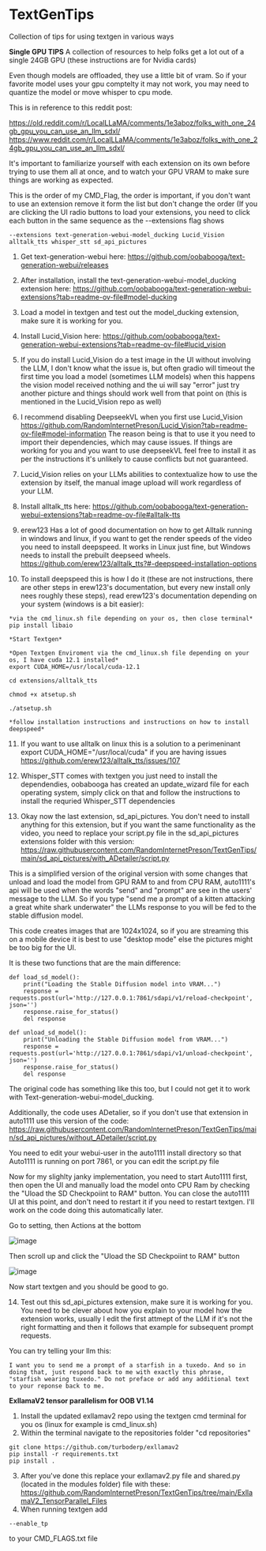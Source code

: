 # TextGenTips
Collection of tips for using textgen in various ways

**Single GPU TIPS**
A collection of resources to help folks get a lot out of a single 24GB GPU (these instructions are for Nvidia cards)

Even though models are offloaded, they use a little bit of vram.  So if your favorite model uses your gpu comptelty it may not work, you may need to quantize the model or move whisper to cpu mode.

This is in reference to this reddit post: 

https://old.reddit.com/r/LocalLLaMA/comments/1e3aboz/folks_with_one_24gb_gpu_you_can_use_an_llm_sdxl/
https://www.reddit.com/r/LocalLLaMA/comments/1e3aboz/folks_with_one_24gb_gpu_you_can_use_an_llm_sdxl/

It's important to familiarize yourself with each extension on its own before trying to use them all at once, and to watch your GPU VRAM to make sure things are working as expected.

This is the order of my CMD_Flag, the order is important, if you don't want to use an extension remove it form the list but don't change the order (If you are clicking the UI radio buttons to load your extensions, you need to click each button in the same sequence as the --extensions flag shows

`--extensions text-generation-webui-model_ducking Lucid_Vision alltalk_tts whisper_stt sd_api_pictures`

1. Get text-generation-webui here: https://github.com/oobabooga/text-generation-webui/releases

2. After installation, install the text-generation-webui-model_ducking extension here: https://github.com/oobabooga/text-generation-webui-extensions?tab=readme-ov-file#model-ducking

3. Load a model in textgen and test out the model_ducking extension, make sure it is working for you.

4. Install Lucid_Vision here: https://github.com/oobabooga/text-generation-webui-extensions?tab=readme-ov-file#lucid_vision

5. If you do install Lucid_Vision do a test image in the UI without involving the LLM, I don't know what the issue is, but often gradio will timeout the first time you load a model (sometimes LLM models) when this happens the vision model received nothing and the ui will say "error" just try another picture and things should work well from that point on (this is mentioned in the Lucid_Vision repo as well)

6. I recommend disabling DeepseekVL when you first use Lucid_Vision https://github.com/RandomInternetPreson/Lucid_Vision?tab=readme-ov-file#model-information  The reason being is that to use it you need to import their dependencies, which may cause issues.  If things are working for you and you want to use deepseekVL feel free to install it as per the instructions it's unlikely to cause conflicts but not guaranteed.

7. Lucid_Vision relies on your LLMs abilities to contextualize how to use the extension by itself, the manual image upload will work regardless of your LLM.

8. Install alltalk_tts here: https://github.com/oobabooga/text-generation-webui-extensions?tab=readme-ov-file#alltalk-tts

9. erew123 Has a lot of good documentation on how to get Alltalk running in windows and linux, if you want to get the render speeds of the video you need to install deepspeed.  It works in Linux just fine, but Windows needs to install the prebuilt deepseed wheels.  https://github.com/erew123/alltalk_tts?#-deepspeed-installation-options

10. To install deepspeed this is how I do it (these are not instructions, there are other steps in erew123's documentation, but every new install only nees roughly these steps), read erew123's documentation depending on your system (windows is a bit easier):

```
*via the cmd_linux.sh file depending on your os, then close terminal*
pip install libaio 

*Start Textgen* 

*Open Textgen Enviroment via the cmd_linux.sh file depending on your os, I have cuda 12.1 installed*
export CUDA_HOME=/usr/local/cuda-12.1

cd extensions/alltalk_tts

chmod +x atsetup.sh

./atsetup.sh

*follow installation instructions and instructions on how to install deepspeed*
```

11. If you want to use alltalk on linux this is a solution to a perimeninant export CUDA_HOME="/usr/local/cuda" if you are having issues
    https://github.com/erew123/alltalk_tts/issues/107

12. Whisper_STT comes with textgen you just need to install the dependendies, oobabooga has created an update_wizard file for each operating system, simply click on that and follow the instructions to install the requried Whisper_STT dependencies

13. Okay now the last extension, sd_api_pictures.  You don't need to install anything for this extension, but if you want the same functionality as the video, you need to replace your script.py file in the sd_api_pictures extensions folder with this version: https://raw.githubusercontent.com/RandomInternetPreson/TextGenTips/main/sd_api_pictures/with_ADetailer/script.py
    
This is a simplified version of the original version with some changes that unload and load the model from GPU RAM to and from CPU RAM, auto1111's api will be used when the words "send" and "prompt" are see in the users' message to the LLM.  So if you type "send me a prompt of a kitten attacking a great white shark underwater" the LLMs response to you will be fed to the stable diffusion model.

This code creates images that are 1024x1024, so if you are streaming this on a mobile device it is best to use "desktop mode" else the pictures might be too big for the UI.

It is these two functions that are the main difference:

```
def load_sd_model():
    print("Loading the Stable Diffusion model into VRAM...")
    response = requests.post(url='http://127.0.0.1:7861/sdapi/v1/reload-checkpoint', json='')
    response.raise_for_status()
    del response

def unload_sd_model():
    print("Unloading the Stable Diffusion model from VRAM...")
    response = requests.post(url='http://127.0.0.1:7861/sdapi/v1/unload-checkpoint', json='')
    response.raise_for_status()
    del response
```

The original code has something like this too, but I could not get it to work with Text-generation-webui-model_ducking.

Additionally, the code uses ADetalier, so if you don't use that extension in auto1111 use this version of the code: 
https://raw.githubusercontent.com/RandomInternetPreson/TextGenTips/main/sd_api_pictures/without_ADetailer/script.py

You need to edit your webui-user in the auto1111 install directory so that Auto1111 is running on port 7861, or you can edit the script.py file


Now for my slighlty janky implementation, you need to start Auto1111 first, then open the UI and manually load the model onto CPU Ram by checking the "Uload the SD Checkpoiint to RAM" button.  You can close the auto1111 UI at this point, and don't need to restart it if you need to restart textgen.  I'll work on the code doing this automatically later.

Go to setting, then Actions at the bottom

![image](https://github.com/user-attachments/assets/0f1cfece-6410-4246-89b0-63a2cdbc4663)

Then scroll up and click the "Uload the SD Checkpoiint to RAM" button

![image](https://github.com/user-attachments/assets/87ce6127-d7a7-4f8e-af82-0df8fc4656e9)

Now start textgen and you should be good to go.

14. Test out this sd_api_pictures extension, make sure it is working for you.  You need to be clever about how you explain to your model how the extension works, usually I edit the first attmept of the LLM if it's not the right formatting and then it follows that example for subsequent prompt requests.

You can try telling your llm this:

```
I want you to send me a prompt of a starfish in a tuxedo. And so in doing that, just respond back to me with exactly this phrase, "starfish wearing tuxedo." Do not preface or add any additional text to your reponse back to me.
```



**ExllamaV2 tensor parallelism for OOB V1.14**

1. Install the updated exllamav2 repo using the textgen cmd terminal for you os (linux for example is cmd_linux.sh)
2. Within the terminal navigate to the repositories folder "cd repositories"
```
git clone https://github.com/turboderp/exllamav2
pip install -r requirements.txt
pip install .
```
3. After you've done this replace your exllamav2.py file and shared.py (located in the modules folder) file with these: https://github.com/RandomInternetPreson/TextGenTips/tree/main/ExllamaV2_TensorParallel_Files
4. When running textgen add
```
--enable_tp
```
to your CMD_FLAGS.txt file

